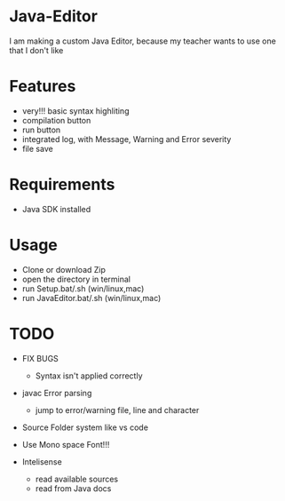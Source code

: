 # Java-Editor
I am making a custom Java Editor, because my teacher wants to use one that I don't like

# Features
- very!!! basic syntax highliting
- compilation button
- run button
- integrated log, with Message, Warning and Error severity
- file save

# Requirements
- Java SDK installed

# Usage
- Clone or download Zip
- open the directory in terminal
- run Setup.bat/.sh (win/linux,mac)
- run JavaEditor.bat/.sh (win/linux,mac)




# TODO
- FIX BUGS
    - Syntax isn't applied correctly

- javac Error parsing 
    - jump to error/warning file, line and character

- Source Folder system like vs code

- Use Mono space Font!!!

- Intelisense
    - read available sources
    - read from Java docs